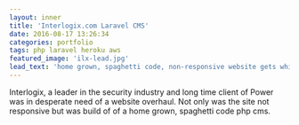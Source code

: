 ```yaml
---
layout: inner
title: 'Interlogix.com Laravel CMS'
date: 2016-08-17 13:26:34
categories: portfolio
tags: php laravel heroku aws
featured_image: 'ilx-lead.jpg'
lead_text: 'home grown, spaghetti code, non-responsive website gets whipped into shape with modern tools'
---
```


Interlogix, a leader in the security industry and long time client of Power was in desperate need of a website 
overhaul.  Not only was the site not responsive but was build of of a home grown, spaghetti code php cms.

